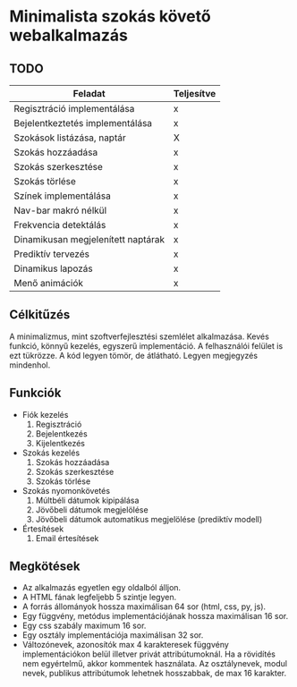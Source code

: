 # Minimalista szokás követő webalkalmazás
## TODO
| Feladat | Teljesítve |
| --- | --- |
| Regisztráció implementálása | x |
| Bejelentkeztetés implementálása | x |
| Szokások listázása, naptár | X |
| Szokás hozzáadása | x |
| Szokás szerkesztése | x |
| Szokás törlése | x |
| Színek implementálása | x |
| Nav-bar makró nélkül | x |
| Frekvencia detektálás | x |
| Dinamikusan megjelenített naptárak | x |
| Prediktív tervezés | x |
| Dinamikus lapozás | x |
| Menő animációk | x |


## Célkitűzés
A minimalizmus, mint szoftverfejlesztési szemlélet alkalmazása. Kevés funkció, könnyű kezelés, egyszerű implementáció. A felhasználói felület is ezt tükrözze. A kód legyen tömör, de átlátható. Legyen megjegyzés mindenhol.
## Funkciók
- Fiók kezelés
    1. Regisztráció
    1. Bejelentkezés
    1. Kijelentkezés
- Szokás kezelés
    1. Szokás hozzáadása
    1. Szokás szerkesztése
    1. Szokás törlése
- Szokás nyomonkövetés
    1. Múltbéli dátumok kipipálása
    1. Jövőbeli dátumok megjelölése
    1. Jövőbeli dátumok automatikus megjelölése (prediktív modell)
- Értesítések
    1. Email értesítések
## Megkötések
- Az alkalmazás egyetlen egy oldalból álljon.
- A HTML fának legfeljebb 5 szintje legyen.
- A forrás állományok hossza maximálisan 64 sor (html, css, py, js).
- Egy függvény, metódus implementációjának hossza maximálisan 16 sor.
- Egy css szabály maximum 16 sor.
- Egy osztály implementációja maximálisan 32 sor.
- Változónevek, azonosítók max 4 karakteresek függvény implementációkon belül illetver privát attribútumoknál. Ha a rövidítés nem egyértelmű, akkor kommentek használata. Az osztálynevek, modul nevek, publikus attribútumok lehetnek hosszabbak, de max 16 karakter.

